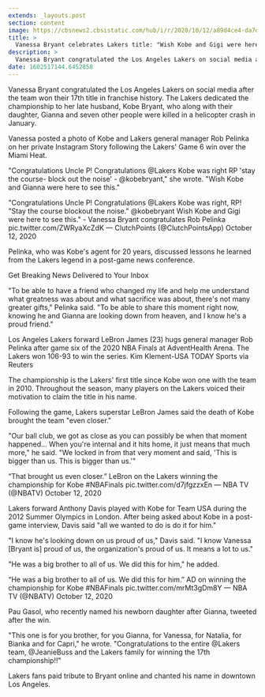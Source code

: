 ```yaml
--- 
extends: _layouts.post 
section: content 
image: https://cbsnews2.cbsistatic.com/hub/i/r/2020/10/12/a89d4ce4-da7d-4bc9-82ad-9e19e67b22d7/thumbnail/1200x630/5120645dc7d5c8624925c782318d1355/2020-10-12t041537z-372274971-nocid-rtrmadp-3-nba-finals-los-angeles-lakers-at-miami-heat.jpg 
title: > 
  Vanessa Bryant celebrates Lakers title: "Wish Kobe and Gigi were here to see this" 
description: > 
  Vanessa Bryant congratulated the Los Angeles Lakers on social media after the team won their 17th title in franchise history.Congratulations @Lakers Kobe was right RP 'stay the course- block out the noise' - @kobebryant," she wrote.Congratulations @Lakers Kobe was right, RP!Kim Klement-USA TODAY Sports via ReutersThe championship is the Lakers' first title since Kobe won one with the team in 2010."Congratulations to the entire @Lakers team, @JeanieBuss and the Lakers family for winning the 17th championship!!" 
date: 1602517144.6452858 
--- 
```

Vanessa Bryant congratulated the Los Angeles Lakers on social media after the team won their 17th title in franchise history. The Lakers dedicated the championship to her late husband, Kobe Bryant, who along with their daughter, Gianna and seven other people were killed in a helicopter crash in January.

Vanessa posted a photo of Kobe and Lakers general manager Rob Pelinka on her private Instagram Story following the Lakers' Game 6 win over the Miami Heat.

"Congratulations Uncle P! Congratulations @Lakers Kobe was right RP 'stay the course- block out the noise' - @kobebryant," she wrote. "Wish Kobe and Gianna were here to see this."

"Congratulations Uncle P! Congratulations @Lakers Kobe was right, RP! "Stay the course blockout the noise." @kobebryant Wish Kobe and Gigi were here to see this." - Vanessa Bryant congratulates Rob Pelinka pic.twitter.com/ZWRyaXcZdK — ClutchPoints (@ClutchPointsApp) October 12, 2020

Pelinka, who was Kobe's agent for 20 years, discussed lessons he learned from the Lakers legend in a post-game news conference.

Get Breaking News Delivered to Your Inbox

"To be able to have a friend who changed my life and help me understand what greatness was about and what sacrifice was about, there's not many greater gifts," Pelinka said. "To be able to share this moment right now, knowing he and Gianna are looking down from heaven, and I know he's a proud friend."

Los Angeles Lakers forward LeBron James (23) hugs general manager Rob Pelinka after game six of the 2020 NBA Finals at AdventHealth Arena. The Lakers won 106-93 to win the series. Kim Klement-USA TODAY Sports via Reuters

The championship is the Lakers' first title since Kobe won one with the team in 2010. Throughout the season, many players on the Lakers voiced their motivation to claim the title in his name.

Following the game, Lakers superstar LeBron James said the death of Kobe brought the team "even closer."

"Our ball club, we got as close as you can possibly be when that moment happened... When you're internal and it hits home, it just means that much more," he said. "We locked in from that very moment and said, 'This is bigger than us. This is bigger than us.'"

“That brought us even closer.” LeBron on the Lakers winning the championship for Kobe #NBAFinals pic.twitter.com/d7jfgzzxEn — NBA TV (@NBATV) October 12, 2020

Lakers forward Anthony Davis played with Kobe for Team USA during the 2012 Summer Olympics in London. After being asked about Kobe in a post-game interview, Davis said "all we wanted to do is do it for him."

"I know he's looking down on us proud of us," Davis said. "I know Vanessa [Bryant is] proud of us, the organization's proud of us. It means a lot to us."

"He was a big brother to all of us. We did this for him," he added.

“He was a big brother to all of us. We did this for him.” AD on winning the championship for Kobe #NBAFinals pic.twitter.com/mrMt3gDm8Y — NBA TV (@NBATV) October 12, 2020

Pau Gasol, who recently named his newborn daughter after Gianna, tweeted after the win.

"This one is for you brother, for you Gianna, for Vanessa, for Natalia, for Bianka and for Capri," he wrote. "Congratulations to the entire @Lakers team, @JeanieBuss and the Lakers family for winning the 17th championship!!"

Lakers fans paid tribute to Bryant online and chanted his name in downtown Los Angeles.